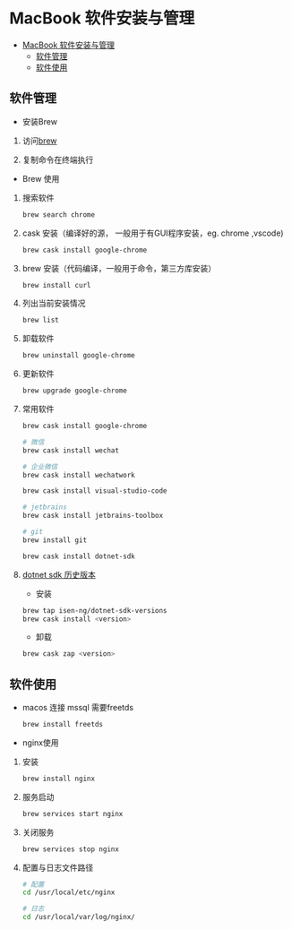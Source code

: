 # MacBook 软件安装与管理

- [MacBook 软件安装与管理](#macbook-软件安装与管理)
  - [软件管理](#软件管理)
  - [软件使用](#软件使用)

## 软件管理

- 安装Brew

1. 访问[brew](https://brew.sh)

2. 复制命令在终端执行

- Brew 使用

1. 搜索软件

    ```bash
    brew search chrome
    ```

2. cask 安装（编译好的源， 一般用于有GUI程序安装，eg. chrome ,vscode)

    ```bash
    brew cask install google-chrome
    ```

3. brew 安装（代码编译，一般用于命令，第三方库安装）

    ```bash
    brew install curl
    ```

4. 列出当前安装情况

    ```bash
    brew list
    ```

5. 卸载软件

    ```bash
    brew uninstall google-chrome
    ```

6. 更新软件

    ```bash
    brew upgrade google-chrome
    ```

7. 常用软件

    ```bash
    brew cask install google-chrome

    # 微信
    brew cask install wechat

    # 企业微信
    brew cask install wechatwork

    brew cask install visual-studio-code

    # jetbrains
    brew cask install jetbrains-toolbox

    # git
    brew install git

    brew cask install dotnet-sdk

    ```

8. [dotnet sdk 历史版本](https://github.com/isen-ng/homebrew-dotnet-sdk-versions)

    - 安装  

    ```bash
    brew tap isen-ng/dotnet-sdk-versions
    brew cask install <version>
    ```

    - 卸载

    ```bash
    brew cask zap <version>
    ```

## 软件使用

- macos 连接 mssql 需要freetds

    ```bash
    brew install freetds
    ```

- nginx使用

1. 安装

    ```bash
    brew install nginx
    ```

2. 服务启动

    ```bash
    brew services start nginx
    ```

3. 关闭服务

    ```bash
    brew services stop nginx
    ```

4. 配置与日志文件路径

    ```bash
    # 配置
    cd /usr/local/etc/nginx

    # 日志
    cd /usr/local/var/log/nginx/
    ```
